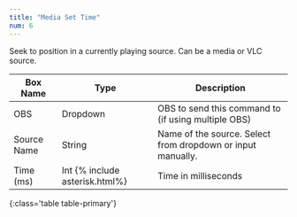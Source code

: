 ```yaml
---
title: "Media Set Time"
num: 6
---
```

Seek to position in a currently playing source. Can be a media or VLC source.


| Box Name | Type | Description | 
|-------|--------|--------
|OBS|Dropdown|OBS to send this command to (if using multiple OBS)|
|Source Name|	String	|Name of the source. Select from dropdown or input manually.|
|Time (ms)|	Int {% include asterisk.html%}	|Time in milliseconds|
{:class='table table-primary'}
